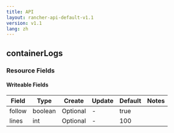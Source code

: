 ```yaml
---
title: API
layout: rancher-api-default-v1.1
version: v1.1
lang: zh
---
```


## containerLogs



### Resource Fields

#### Writeable Fields

Field | Type | Create | Update | Default | Notes
---|---|---|---|---|---
follow | boolean | Optional | - | true | 
lines | int | Optional | - | 100 | 



<br>
